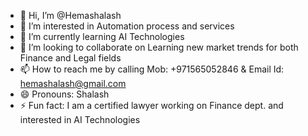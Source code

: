 - 👋 Hi, I’m @Hemashalash
- 👀 I’m interested in Automation process and services 
- 🌱 I’m currently learning AI Technologies
- 💞️ I’m looking to collaborate on Learning new market trends for both Finance and Legal fields 
- 📫 How to reach me by calling Mob: +971565052846 & Email Id: hemashalash@gmail.com
- 😄 Pronouns: Shalash
- ⚡ Fun fact: I am a certified lawyer working on Finance dept. and interested in AI Technologies 

<!---
Hemashalash/Hemashalash is a ✨ special ✨ repository because its `README.md` (this file) appears on your GitHub profile.
You can click the Preview link to take a look at your changes.
--->
